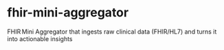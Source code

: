 # fhir-mini-aggregator
FHIR Mini Aggregator that ingests raw clinical data (FHIR/HL7) and turns it into actionable insights
